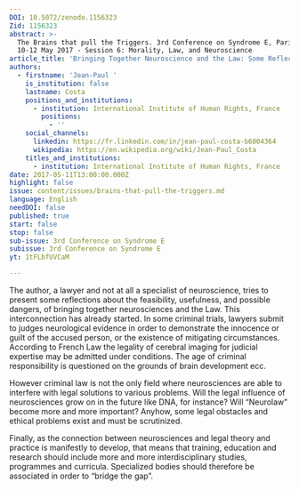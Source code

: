 ```yaml
---
DOI: 10.5072/zenodo.1156323
Zid: 1156323
abstract: >-
  The Brains that pull the Triggers. 3rd Conference on Syndrome E, Paris IAS,
  10-12 May 2017 - Session 6: Morality, Law, and Neuroscience
article_title: 'Bringing Together Neuroscience and the Law: Some Reflections'
authors:
  - firstname: 'Jean-Paul '
    is_institution: false
    lastname: Costa
    positions_and_institutions:
      - institution: International Institute of Human Rights, France
        positions:
          - ''
    social_channels:
      linkedin: https://fr.linkedin.com/in/jean-paul-costa-b6004364
      wikipedia: https://en.wikipedia.org/wiki/Jean-Paul_Costa
    titles_and_institutions:
      - institution: International Institute of Human Rights, France
date: 2017-05-11T13:00:00.000Z
highlight: false
issue: content/issues/brains-that-pull-the-triggers.md
language: English
needDOI: false
published: true
start: false
stop: false
sub-issue: 3rd Conference on Syndrome E
subissue: 3rd Conference on Syndrome E
yt: 1tFLbfUVCaM

---
```


The author, a lawyer and not at all a specialist of neuroscience, tries to present some reflections about the feasibility, usefulness, and possible dangers, of bringing together neurosciences and the Law. This interconnection has already started. In some criminal trials, lawyers submit to judges neurological evidence in order to demonstrate the innocence or guilt of the accused person, or the existence of mitigating circumstances. According to French Law the legality of cerebral imaging for judicial expertise may be admitted under conditions. The age of criminal responsibility is questioned on the grounds of brain development ecc.

However criminal law is not the only field where neurosciences are able to interfere with legal solutions to various problems. Will the legal influence of neurosciences grow on in the future like DNA, for instance? Will “Neurolaw” become more and more important? Anyhow, some legal obstacles and ethical problems exist and must be scrutinized.

Finally, as the connection between neurosciences and legal theory and practice is manifestly to develop, that means that training, education and research should include more and more interdisciplinary studies, programmes and curricula. Specialized bodies should therefore be associated in order to “bridge the gap”.

<Youtube yt="1tFLbfUVCaM" caption="Bringing Together Neuroscience and the Law: Some Reflections"></Youtube>